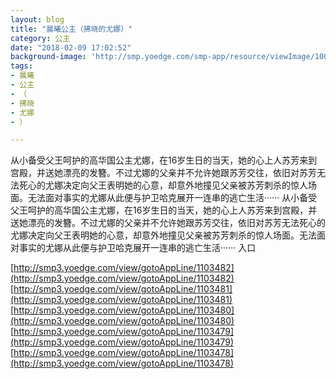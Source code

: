 ```yaml
---
layout: blog
title: "晨曦公主（拂晓的尤娜）"
category: 公主
date: "2018-02-09 17:02:52"
background-image: 'http://smp.yoedge.com/smp-app/resource/viewImage/1000672appline.png'
tags:
- 晨曦
- 公主
- （
- 拂晓
- 尤娜
- ）

---
```

从小备受父王呵护的高华国公主尤娜，在16岁生日的当天，她的心上人苏芳来到宫殿，并送她漂亮的发簪。不过尤娜的父亲并不允许她跟苏芳交往，依旧对苏芳无法死心的尤娜决定向父王表明她的心意，却意外地撞见父亲被苏芳刺杀的惊人场面。无法面对事实的尤娜从此便与护卫哈克展开一连串的逃亡生活······
从小备受父王呵护的高华国公主尤娜，在16岁生日的当天，她的心上人苏芳来到宫殿，并送她漂亮的发簪。不过尤娜的父亲并不允许她跟苏芳交往，依旧对苏芳无法死心的尤娜决定向父王表明她的心意，却意外地撞见父亲被苏芳刺杀的惊人场面。无法面对事实的尤娜从此便与护卫哈克展开一连串的逃亡生活······
入口

[http://smp3.yoedge.com/view/gotoAppLine/1103482](http://smp3.yoedge.com/view/gotoAppLine/1103482)
[http://smp3.yoedge.com/view/gotoAppLine/1103481](http://smp3.yoedge.com/view/gotoAppLine/1103481)
[http://smp3.yoedge.com/view/gotoAppLine/1103480](http://smp3.yoedge.com/view/gotoAppLine/1103480)
[http://smp3.yoedge.com/view/gotoAppLine/1103479](http://smp3.yoedge.com/view/gotoAppLine/1103479)
[http://smp3.yoedge.com/view/gotoAppLine/1103478](http://smp3.yoedge.com/view/gotoAppLine/1103478)

        
